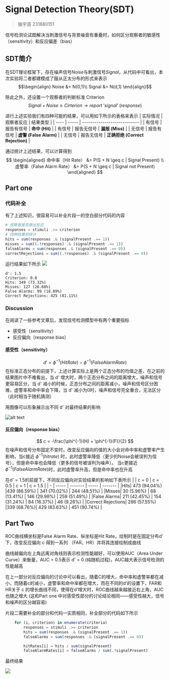 # Signal Detection Theory(SDT)
> 独宇涵 231880151

信号检测论试图解决当刺激信号与背景噪音有重叠时，如何区分观察者的敏感性（sensitivity）和反应偏差（bias）
## SDT简介
在SDT理论框架下，存在噪声信号$Noise$与刺激信号$Signal$，从代码中可看出，本次实验将二者都建模成了服从正太分布的形式来表示
$$\begin{align}
Noise &= N(0,1)\\
Signal &= N(d,1)
\end{align}$$

除此之外，还设置一个观察者的判断标准 Criterion
$$
Signal + Noise \geq Cirterion \to report\ 'signal'\ (response)
$$

进行上述实验我们有四种可能的结果，可以用如下所示的表格来表示
| 实际情况 | 观察者反应 | 结果类型                         |
| ---- | ----- | ---------------------------- |
| 有信号  | 报告有信号 | **命中 (Hit)**                 |
| 有信号  | 报告无信号 | **漏报 (Miss)**                |
| 无信号  | 报告有信号 | **虚警 (False Alarm)**         |
| 无信号  | 报告无信号 | **正确拒绝 (Correct Rejection)** |

通过统计上述结果，可以计算得到
$$
\begin{aligned}
命中率（Hit Rate） &= P(S + N \geq c | Signal Present) \\
虚警率（False Alarm Rate） &= P(S + N \geq c | Signal not Present)
\end{aligned}
$$

## Part one
### 代码补全
有了上述知识，很容易可以补全片段一的空白部分代码的内容
```julia
# 观察者是否做出反应 
responses = stimuli .>= criterion
# 四种结果的统计
hits = sum(responses .& (signalPresent .== 1))
misses = sum((.!responses) .& (signalPresent .== 1))
falseAlarms = sum(responses .& (signalPresent .== 0))
correctRejections = sum((.!responses) .& (signalPresent .== 0))
```

运行结果如下所示
![](SDT1.jpg)
```
d': 1.5
Criterion: 0.8
Hits: 349 (73.32%)
Misses: 127 (26.68%)
False Alarms: 99 (18.89%)
Correct Rejections: 425 (81.11%)
```

### Discussion
在阅读了一些参考文章后，发现信号检测模型中有两个重要指标
- 感受性（sensitivity）
- 反应偏向（response bias）

#### 感受性（sensitivity）
$$
d' = \phi^{-1}(Hit Rate) - \phi^{-1}(False Alarm Rate)
$$
在标准正态分布的前提下，上述计算实际上是两个正态分布的均值之差，在之前的结果图片中不难看出，当 d' 增大时，两个正态分布之间的距离增大，噪声和信号更容易区分，当 d' 减小的时候，正态分布之间的距离减小，噪声和信号区分困难，虚警率和命中率会下降，当 d' 减小为0时，噪声和信号完全重合，无法区分（此时相当于随机猜测）

用图像可以形象展示出不同 d' 对最终结果的影响

![alt text](Partonedis.png)

#### 反应偏向（response bias）
$$
c = -\frac{\phi^{-1}(H) + \phi^{-1}(F)}{2}
$$
在噪声和信号分布固定不变时，改变反应偏向的值的大小会对命中率和虚警率产生影响，当c接近 $\phi^{-1}(hit rate)$ 时，此时虚警率降低（更少的Noise会被误判为信号），但是命中率也会降低（更多的信号被误判为噪声）。 当c更接近$\phi^{-1}(False Alarm Rate)$时，此时虚警率升高，但是命中率也在升高

在d' = 1.5的前提下，不同反应偏向对实验结果的影响如下表所示
| | c = 0 | c = 0.5 | c = 1 | c = 1.5 |
| - | ----- | ------- | ----- | ------- |
|Hits| 473 (94.04%) |439 (86.59%) | 341 (70.02%) | 244 (48.51%) |
|Misses| 30 (5.96%) | 68 (13.41%) | 146 (29.98%) | 259 (51.49%) |
|False Alarms| 211 (42.45%) | 154 (31.24%) | 84 (16.37%) | 46 (9.26%) |
|Correct Rejections| 286 (57.55%) |339 (68.76%)| 429 (83.63%) | 451 (90.74%) |

## Part Two
ROC曲线横坐标是False Alarm Rate、纵坐标是Hit Rate，绘制时是在固定分布d' 下，改变反应偏向 c 得到一系列 （FAR，HR）并将其连接绘制成曲线

曲线越偏向左上角远离对角线则表示检测性能越好，可以使用AUC（Area Under Curve）来衡量，AUC = 0.5表示 d' = 0 (纯随机过程)，AUC越大表示信号检测的性能越高

在上一部分对反应偏向的讨论中可以看出，随着C的增大，命中率和虚警率都在减小，而随着c的减小，虚警率和命中率都在增大，而在不同的d'的设置下，FAR和HR关于 c 的增长曲线不同，使得在d'增大时，ROC曲线越来越接近右上角，AUC也随之增大 (这和Part one 中对感受性部分的讨论结论相同——感受性越大，信号和噪声的区分越容易)

片段二需要补全的部分和代码一实质相同，补全部分的代码如下所示
```julia
    for (i, criterion) in enumerate(criteria)
        responses = stimuli .>= criterion
        hits = sum(responses .& (signalPresent .== 1))
        falseAlarms = sum(responses .& (signalPresent .== 0))

        hitRates[i] = hits / sum(signalPresent)
        falseAlarmRates[i] = falseAlarms / sum(.!signalPresent)
```

最终结果

![](ROC.png)